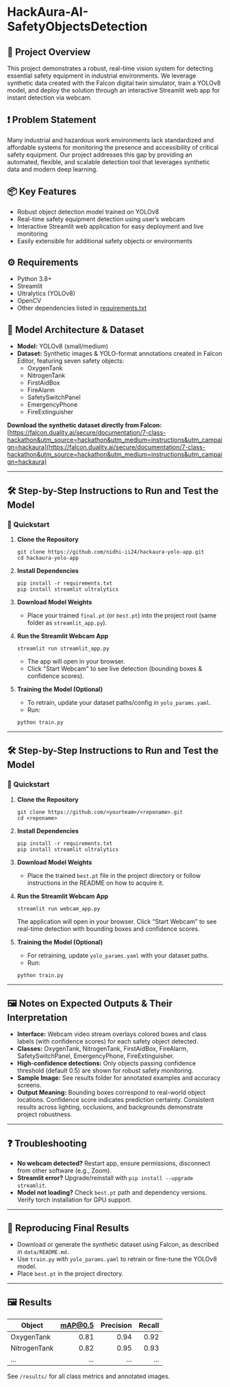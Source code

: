 # HackAura-AI-SafetyObjectsDetection

## 🚀 Project Overview
This project demonstrates a robust, real-time vision system for detecting essential safety equipment in industrial environments. We leverage synthetic data created with the Falcon digital twin simulator, train a YOLOv8 model, and deploy the solution through an interactive Streamlit web app for instant detection via webcam.

## ❗ Problem Statement
Many industrial and hazardous work environments lack standardized and affordable systems for monitoring the presence and accessibility of critical safety equipment. Our project addresses this gap by providing an automated, flexible, and scalable detection tool that leverages synthetic data and modern deep learning.  

## 📦 Key Features
- Robust object detection model trained on YOLOv8
- Real-time safety equipment detection using user’s webcam
- Interactive Streamlit web application for easy deployment and live monitoring
- Easily extensible for additional safety objects or environments

## ⚙️ Requirements
- Python 3.8+
- Streamlit
- Ultralytics (YOLOv8)
- OpenCV
- Other dependencies listed in [requirements.txt](./requirements.txt)


## 🧩 Model Architecture & Dataset
- **Model:** YOLOv8 (small/medium)
- **Dataset:** Synthetic images & YOLO-format annotations created in Falcon Editor, featuring seven safety objects:
  - OxygenTank
  - NitrogenTank
  - FirstAidBox
  - FireAlarm
  - SafetySwitchPanel
  - EmergencyPhone
  - FireExtinguisher

**Download the synthetic dataset directly from Falcon:**  
[https://falcon.duality.ai/secure/documentation/7-class-hackathon&utm_source=hackathon&utm_medium=instructions&utm_campaign=hackaura](https://falcon.duality.ai/secure/documentation/7-class-hackathon&utm_source=hackathon&utm_medium=instructions&utm_campaign=hackaura)


---


## 🛠️ Step-by-Step Instructions to Run and Test the Model

### 🏁 Quickstart

1. **Clone the Repository**
    ```
    git clone https://github.com/nidhi-ii24/hackaura-yolo-app.git
    cd hackaura-yolo-app
    ```

2. **Install Dependencies**
    ```
    pip install -r requirements.txt
    pip install streamlit ultralytics
    ```

3. **Download Model Weights**
   - Place your trained `final.pt` (or `best.pt`) into the project root (same folder as `streamlit_app.py`).

4. **Run the Streamlit Webcam App**
    ```
    streamlit run streamlit_app.py
    ```
    - The app will open in your browser.  
    - Click "Start Webcam" to see live detection (bounding boxes & confidence scores).

5. **Training the Model (Optional)**
   - To retrain, update your dataset paths/config in `yolo_params.yaml`.
   - Run:
    ```
    python train.py
    ```



---

## 🛠️ Step-by-Step Instructions to Run and Test the Model
### 🏁 Quickstart
1. **Clone the Repository**
    ```
    git clone https://github.com/<yourteam>/<reponame>.git
    cd <reponame>
    ```

2. **Install Dependencies**
    ```
    pip install -r requirements.txt
    pip install streamlit ultralytics
    ```

3. **Download Model Weights**
   - Place the trained `best.pt` file in the project directory or follow instructions in the README on how to acquire it.

4. **Run the Streamlit Webcam App**
    ```
    streamlit run webcam_app.py
    ```
    The application will open in your browser. Click “Start Webcam” to see real-time detection with bounding boxes and confidence scores.

5. **Training the Model (Optional)**
   - For retraining, update `yolo_params.yaml` with your dataset paths.
   - Run:
    ```
    python train.py
    ```

---

## 🖼️ Notes on Expected Outputs & Their Interpretation

- **Interface:** Webcam video stream overlays colored boxes and class labels (with confidence scores) for each safety object detected.
- **Classes:** OxygenTank, NitrogenTank, FirstAidBox, FireAlarm, SafetySwitchPanel, EmergencyPhone, FireExtinguisher.
- **High-confidence detections:** Only objects passing confidence threshold (default 0.5) are shown for robust safety monitoring.
- **Sample Image:** See results folder for annotated examples and accuracy screens.
- **Output Meaning:** Bounding boxes correspond to real-world object locations. Confidence score indicates prediction certainty. Consistent results across lighting, occlusions, and backgrounds demonstrate project robustness.

---

## ❓ Troubleshooting

- **No webcam detected?** Restart app, ensure permissions, disconnect from other software (e.g., Zoom).
- **Streamlit error?** Upgrade/reinstall with `pip install --upgrade streamlit`.
- **Model not loading?** Check `best.pt` path and dependency versions. Verify torch installation for GPU support.

---

## 🔄 Reproducing Final Results

- Download or generate the synthetic dataset using Falcon, as described in `data/README.md`.
- Use `train.py` with `yolo_params.yaml` to retrain or fine-tune the YOLOv8 model.
- Place `best.pt` in the project directory.

---


## 🖼️ Results
| Object           | mAP@0.5 | Precision | Recall |
|------------------|--------:|----------:|-------:|
| OxygenTank       |   0.81  |    0.94   |  0.92  |
| NitrogenTank     |   0.82  |    0.95   |  0.93  |
| ...              |   ...   |    ...    |  ...   |
See `/results/` for all class metrics and annotated images.
